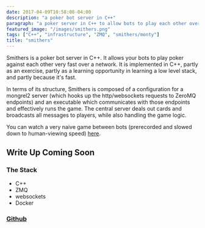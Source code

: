 ```yaml
---
date: 2017-04-09T10:58:08-04:00
description: "a poker bot server in C++" 
paragraph: "a poker server in C++ to allow bots to play each other over a ZMQ sockets" 
featured_image: "/images/smithers.png"
tags: ["C++", "infrastructure", "ZMQ", "smithers/monty"]
title: "smithers"
---
```

Smithers is a poker bot server in C++. It allows your bots to play poker against each other very fast over a network. It is implemented in C++, partly as an exercise, partly as a learning opportunity in learning a low level stack, and partly because it's fast.

In terms of its structure, Smithers is composed of a configuration for a mongrel2 server (which hooks up the http/websockets requests to ZeroMQ endpoints) and an executable which communicates with those endpoints and effectively runs the game. The central server deals out cards and broadcasts all messages to players, while also handling the game logic. 

You can watch a very naive game between bots (prerecorded and slowed down to human-viewing speed) [here](/pdfs/smithers/).

## Write Up Coming Soon

### The Stack

* C++
* ZMQ
* websockets
* Docker

### [Github](https://github.com/cdmatters/smithers)